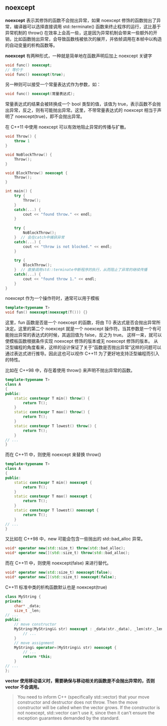 ## noexcept

**noexcept** 表示其修饰的函数不会抛出异常，如果 noexcept 修饰的函数抛出了异常，编译器可以选择直接调用 std::terminate() 函数来终止程序的运行，这比基于异常机制的 throw() 在效率上会高一些，这是因为异常机制会带来一些额外的开销，比如函数抛出异常，会导致函数栈被依次的展开，并依帧调用在本帧中以构造的自动变量的析构函数等。

**noexcept** 有两种形式，一种就是简单地在函数声明后加上 noexcept 关键字

```c++
void func() noexcept;
// 等价于
void func() noexcept(true);
```

另一种则可以接受一个常量表达式作为参数，如：

```c++
void func() noexcept(常量表达式);
```

常量表达式的结果会被转换成一个 bool 类型的值，该值为 true，表示函数不会抛出异常，反之，则有可能抛出异常。这里，不带常量表达式的 noexcept 相当于声明了 noexcept(true)，即不会抛出异常。

在 C++11 中使用 noexcept 可以有效地阻止异常的传播与扩散。

```c++
void Throw() {
    throw 1
}

void NoBlockThrow() {
    Throw(); 
}

void BlockThrow() noexcept {
    Throw();
}

int main() {
    try {
        Throw();
    }
    catch(...) {
        cout << "found throw." << endl;
    }
    
    try {
        NoBlockThrow();
    }  // 会在catch中捕获异常
    catch(...) {
        cout << "throw is not blocked." << endl;
    }
    
    try { 
        BlockThrow();
    }  // 直接调用std::terminate中断程序的执行，从而阻止了异常的继续传播
    catch(...) {
        cout << "found throw 1." << endl;
    }
}
```

noexcept 作为一个操作符时，通常可以用于模板

```c++
template<typename T>
void fun() noexcept(noexcept(T())) {}
```

这里，fun 函数是否是一个 noexcept 的函数，将由 T() 表达式是否会抛出异常所决定。这里的第二个 noexcept 就是一个 noexcept 操作符。当其参数是一个有可能抛出异常的表达式的时候，其返回值为 false，反之为 true。 这样一来，就可以使模板函数根据条件实现 noexcept 修饰的版本或无 noexcept 修饰的版本。 从泛型编程的角度看来，这样的设计保证了关于“函数是否抛出异常”这样的问题可以通过表达式进行推导。因此这也可以视作 C++11 为了更好地支持泛型编程而引入的特性。

比如在 C++98 中，存在着使用 throw() 来声明不抛出异常的函数。

```c++
template<typename T>
class A
{
public:
    static constexpr T min() throw() {
        return T(); 
    }
    static constexpr T max() throw() {
        return T(); 
    }
    static constexpr T lowest() throw() {
        return T(); 
    }
// ...
}
```

而在 C++11 中，则使用 noexcept 来替换 throw()

```c++
template<typename T>
class A
{
public:
    static constexpr T min() noexcept {
        return T();
    }
    static constexpr T max() noexcept {
        return T(); 
    }
    static constexpr T lowest() noexcept {
        return T();
    }
// ...
}
```

又比如在 C++98 中，new 可能会包含一些抛出的 std::bad_alloc 异常。

```c++
void* operator new(std::size_t) throw(std::bad_alloc);
void* operator new[](std::size_t) throw(std::bad_alloc);
```

而在 C++11 中，则使用 noexcept(false) 来进行替代。

```c++
void* operator new(std::size_t) noexcept(false);
void* operator new[](std::size_t) noexcept(false);
```

C++11 标准中类的析构函数默认也是 noexcept(true)

```c++
class MyString {
private:
    char* _data;
    size_t _len;
// ...
public:
    // move constructor
    MyString(MyString&& str) noexcept : _data(str._data), _len(str._len) {
        // ...
    }
    // move assignment
    MyString& operator=(MyString&& str) noexcept {
        // ...
        return *this;
    }
// ...
};
```

**vector 使用移动语义时，需要确保与移动相关的函数是不会抛出异常的，否则 vector 不会调用。**

> You need to inform C++ (specifically std::vector) that your move constructor and destructor does not throw. Then the move constructor will be called when the vector grows. If the constructor is not noexcept, std::vector can't use it, since then it can't ensure the exception guarantees demanded by the standard.

